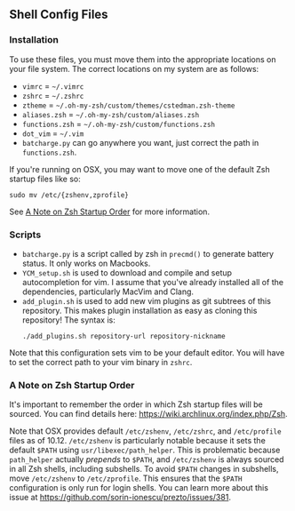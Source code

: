 Shell Config Files
------------------

### Installation
To use these files, you must move them into the appropriate locations on your file system. The correct locations on my system are as follows:

* `vimrc` = `~/.vimrc`
* `zshrc` = `~/.zshrc`
* `ztheme` = `~/.oh-my-zsh/custom/themes/cstedman.zsh-theme`
* `aliases.zsh` = `~/.oh-my-zsh/custom/aliases.zsh`
* `functions.zsh` = `~/.oh-my-zsh/custom/functions.zsh`
* `dot_vim` = `~/.vim`
* `batcharge.py` can go anywhere you want, just correct the path in `functions.zsh`.

If you're running on OSX, you may want to move one of the default Zsh startup files like so:
```
sudo mv /etc/{zshenv,zprofile}
```
See [A Note on Zsh Startup Order](README.md#a-note-on-zsh-startup-order) for more information.

### Scripts

* `batcharge.py` is a script called by zsh in `precmd()` to generate battery status. It only works on Macbooks.
* `YCM_setup.sh` is used to download and compile and setup autocompletion for vim. I assume that you've already installed all of the dependencies, particularly MacVim and Clang.
* `add_plugin.sh` is used to add new vim plugins as git subtrees of this repository. This makes plugin installation as easy as cloning this repository! The syntax is:
  ```
  ./add_plugins.sh repository-url repository-nickname
  ```

Note that this configuration sets vim to be your default editor. You will have to set the correct path to your vim binary in `zshrc`.

### A Note on Zsh Startup Order

It's important to remember the order in which Zsh startup files will be sourced. You can find details here:
https://wiki.archlinux.org/index.php/Zsh.

Note that OSX provides default `/etc/zshenv`, `/etc/zshrc`, and `/etc/profile` files as of 10.12.
`/etc/zshenv` is particularly notable because it sets the default `$PATH` using `usr/libexec/path_helper`.
This is problematic because `path_helper` actually _prepends_ to `$PATH`, and `/etc/zshenv` is always sourced in all Zsh
shells, including subshells. To avoid `$PATH` changes in subshells, move `/etc/zshenv` to `/etc/zprofile`. This ensures
that the `$PATH` configuration is only run for login shells. You can learn more about this issue at
https://github.com/sorin-ionescu/prezto/issues/381.
